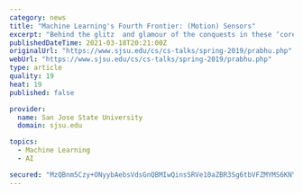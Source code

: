 ```yaml
---
category: news
title: "Machine Learning's Fourth Frontier: (Motion) Sensors"
excerpt: "Behind the glitz  and glamour of the conquests in these ‘core’ domains, a silent revolution has been  brewing on a fourth frontier fueled by data emanating from sensors. In this talk,  we will survey the landscape of advancements along this fourth frontier with a specific  focus on motion sensors on commercial smartphones."
publishedDateTime: 2021-03-18T20:21:00Z
originalUrl: "https://www.sjsu.edu/cs/cs-talks/spring-2019/prabhu.php"
webUrl: "https://www.sjsu.edu/cs/cs-talks/spring-2019/prabhu.php"
type: article
quality: 19
heat: 19
published: false

provider:
  name: San Jose State University
  domain: sjsu.edu

topics:
  - Machine Learning
  - AI

secured: "MzQBnm5Czy+ONyybAebsVdsGnQBMIwQinsSRVe10aZBR3Sg6tbVFZMYMS6KNYYvYlUvTBJCCADckHpmuoj+9oLFDaeHu2k78EhTGVTE3owo6+eME7WERWjnzh8a6cwFRs0YX5Z8/3KSMbDMhAd/I8wmU4WJHdD34LqajZRxygAGGJpDlGBNgBVENdfOwEA5Y9Lcg88yE7tNUC42r1s58Kji8ICU6pV0MwnZt+InYFT+WUwqtYsoSHJYnsetGiLxGfPDQB6nKfgA+O1e77K5X7UnwctpmdfTtX+yhbV0Fhj5T4dz5hfrkHT86UndhyQ2QPCHfVr39nwEJfcBZbDUtQu4zSTidg0PZq/4jUva8urY=;pX1MEBj3uHcJlhAv1QSBLQ=="
---
```


